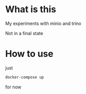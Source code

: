 # What is this
My experiments with minio and trino

Not in a final state


# How to use

just 


```bash
docker-compose up
```


for now
